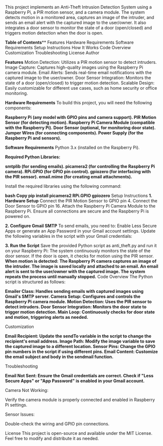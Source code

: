 This project implements an Anti-Theft Intrusion Detection System using a Raspberry Pi, a PIR motion sensor, and a camera module. The system detects motion in a monitored area, captures an image of the intruder, and sends an email alert with the captured image to the user/owner. It also integrates a door sensor to monitor the state of a door (open/closed) and triggers motion detection when the door is open.

**Table of Contents****
Features
Hardware Requirements
Software Requirements
Setup Instructions
How It Works
Code Overview
Customization
Troubleshooting
License
Author

**Features**
Motion Detection: Utilizes a PIR motion sensor to detect intruders.
Image Capture: Captures high-quality images using the Raspberry Pi camera module.
Email Alerts: Sends real-time email notifications with the captured image to the user/owner.
Door Sensor Integration: Monitors the state of a door (open/closed) to trigger motion detection.
Scalable Design: Easily customizable for different use cases, such as home security or office monitoring.

**Hardware Requirements**
To build this project, you will need the following components:

**Raspberry Pi (any model with GPIO pins and camera support).
PIR Motion Sensor (for detecting motion).
Raspberry Pi Camera Module (compatible with the Raspberry Pi).
Door Sensor (optional, for monitoring door state).
Jumper Wires (for connecting components).
Power Supply (for the Raspberry Pi and sensors).**

**Software Requirements**
Python 3.x (installed on the Raspberry Pi).

**Required Python Libraries:**

**smtplib (for sending emails).
picamera2 (for controlling the Raspberry Pi camera).
RPi.GPIO (for GPIO pin control).
gpiozero (for interfacing with the PIR sensor).
email.mime (for creating email attachments).**

Install the required libraries using the following command:

**bash
Copy
pip install picamera2 RPi.GPIO gpiozero**
Setup Instructions
**1. Hardware Setup**
Connect the PIR Motion Sensor to GPIO pin 4.
Connect the Door Sensor to GPIO pin 16.
Attach the Raspberry Pi Camera Module to the Raspberry Pi.
Ensure all connections are secure and the Raspberry Pi is powered on.

**2. Configure Gmail SMTP**
To send emails, you need to:
Enable Less Secure Apps or generate an App Password in your Gmail account settings.
Update the following variables in the script with your Gmail credentials:


**3. Run the Script**
Save the provided Python script as anti_theft.py and run it on your Raspberry Pi:
The system continuously monitors the state of the door sensor.
If the door is open, it checks for motion using the PIR sensor.
**When motion is detected:**
**The Raspberry Pi camera captures an image of the intruder.
The image is saved locally and attached to an email.
An email alert is sent to the user/owner with the captured image.
The system repeats the process until manually stopped.**
Code Overview
The Python script is structured as follows:

**Emailer Class: Handles sending emails with captured images using Gmail's SMTP server.
Camera Setup: Configures and controls the Raspberry Pi camera module.
Motion Detection: Uses the PIR sensor to detect intruders.
Door Sensor Integration: Monitors the door state to trigger motion detection.
Main Loop: Continuously checks for door state and motion, triggering alerts as needed.**


Customization

**Email Recipient: Update the sendTo variable in the script to change the recipient's email address.
Image Path: Modify the image variable to save the captured image to a different location.
Sensor Pins: Change the GPIO pin numbers in the script if using different pins.
Email Content: Customize the email subject and body in the sendmail function.**

Troubleshooting

**Email Not Sent:
Ensure the Gmail credentials are correct.
Check if "Less Secure Apps" or "App Password" is enabled in your Gmail account.**

Camera Not Working:

Verify the camera module is properly connected and enabled in Raspberry Pi settings.

Sensor Issues:

Double-check the wiring and GPIO pin connections.

License
This project is open-source and available under the MIT License. Feel free to modify and distribute it as needed.
